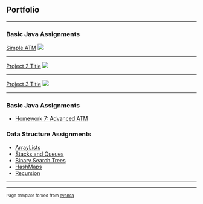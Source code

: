 ## Portfolio

---

### Basic Java Assignments 

[Simple ATM](/http://acc6.its.brooklyn.cuny.edu/~efarkas/)
<img src="images/dummy_thumbnail.jpg?raw=true"/>

---
[Project 2 Title](/pdf/sample_presentation.pdf)
<img src="images/dummy_thumbnail.jpg?raw=true"/>

---
[Project 3 Title](http://example.com/)
<img src="images/dummy_thumbnail.jpg?raw=true"/>

---
### Basic Java Assignments
 - [Homework 7: Advanced ATM](http://acc6.its.brooklyn.cuny.edu/~efarkas/)

### Data Structure Assignments

- [ArrayLists](/cisc-3130.md/)
- [Stacks and Queues](http://example.com/)
- [Binary Search Trees](http://example.com/)
- [HashMaps](http://example.com/)
- [Recursion](https://estherfarkas.github.io/)

---




---
<p style="font-size:11px">Page template forked from <a href="https://github.com/evanca/quick-portfolio">evanca</a></p>
<!-- Remove above link if you don't want to attibute -->

